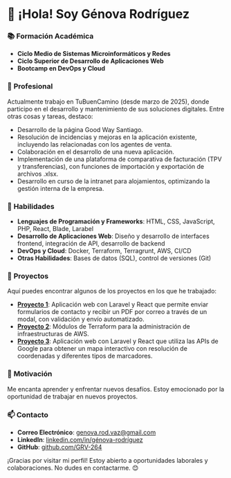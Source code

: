 # 👋 ¡Hola! Soy Génova Rodríguez 

### 📚 **Formación Académica**
- **Ciclo Medio de Sistemas Microinformáticos y Redes**
- **Ciclo Superior de Desarrollo de Aplicaciones Web**
- **Bootcamp en DevOps y Cloud**

### 💼 **Profesional**
Actualmente trabajo en TuBuenCamino (desde marzo de 2025), donde participo en el desarrollo y mantenimiento de sus soluciones digitales. Entre otras cosas y tareas, destaco:

- Desarrollo de la página Good Way Santiago.
- Resolución de incidencias y mejoras en la aplicación existente, incluyendo las relacionadas con los agentes de venta.
- Colaboración en el desarrollo de una nueva aplicación.
- Implementación de una plataforma de comparativa de facturación (TPV y transferencias), con funciones de importación y exportación de archivos .xlsx.
- Desarrollo en curso de la intranet para alojamientos, optimizando la gestión interna de la empresa.

### 🚀 **Habilidades**
- **Lenguajes de Programación y Frameworks**: HTML, CSS, JavaScript, PHP, React, Blade, Larabel
- **Desarrollo de Aplicaciones Web**: Diseño y desarrollo de interfaces frontend, integración de API, desarrollo de backend
- **DevOps y Cloud**: Docker, Terraform, Terragrunt, AWS, CI/CD
- **Otras Habilidades**: Bases de datos (SQL), control de versiones (Git)

### 📁 **Proyectos**
Aquí puedes encontrar algunos de los proyectos en los que he trabajado:
- [**Proyecto 1**](https://github.com/GRV-264/proyecto_practicas_erasmus): Aplicación web con Laravel y React que permite enviar formularios de contacto y recibir un PDF por correo a través de un modal, con validación y envío automatizado.
- [**Proyecto 2**](#): Módulos de Terraform para la administración de infraestructuras de AWS.
- [**Proyecto 3**](https://github.com/GRV-264/poyecto_animal_aid): Aplicación web con Laravel y React que utiliza las APIs de Google para obtener un mapa interactivo con resolución de coordenadas y diferentes tipos de marcadores.

### 🌟 **Motivación**
Me encanta aprender y enfrentar nuevos desafíos. Estoy emocionado por la oportunidad de trabajar en nuevos proyectos.

### 📫 **Contacto**
- **Correo Electrónico**: [genova.rod.vaz@gmail.com](mailto:genova.rod.vaz@gmail.com)
- **LinkedIn**: [linkedin.com/in/génova-rodríguez](www.linkedin.com/in/génova-rodríguez)
- **GitHub**: [github.com/GRV-264](https://github.com/GRV-264)

¡Gracias por visitar mi perfil! Estoy abierto a oportunidades laborales y colaboraciones. No dudes en contactarme. 😊


